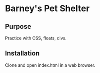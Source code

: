 # Barney's Pet Shelter

## Purpose

Practice with CSS, floats, divs. 

## Installation

Clone and open index.html in a web browser.
